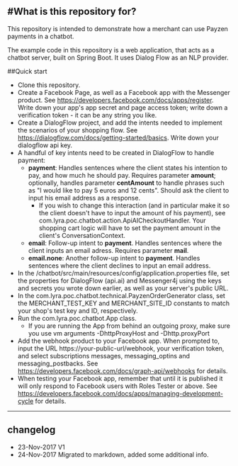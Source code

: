 #What is this repository for?
---

This repository is intended to demonstrate how a merchant can use Payzen payments in a chatbot.

The example code in this repository is a web application, that acts as a chatbot server, built on Spring Boot. 
It uses Dialog Flow as an NLP provider.


##Quick start

* Clone this repository.
* Create a Facebook Page, as well as a Facebook app with the Messenger product. See <https://developers.facebook.com/docs/apps/register>. Write down your app's app secret and page access token; write down a verification token - it can be any string you like.
* Create a DialogFlow project, and add the intents needed to implement the scenarios of your shopping flow. See <https://dialogflow.com/docs/getting-started/basics>.  Write down your dialogflow api key.
* A handful of key intents need to be created in DialogFlow to handle payment:
  * __payment__: Handles sentences where the client states his intention to pay, and how much he should pay. Requires parameter __amount__; optionally, handles parameter __centAmount__ to handle phrases such as "I would like to pay 5 euros and 12 cents". Should ask the client to input his email address as a response.
    * If you wish to change this interaction (and in particular make it so the client doesn't have to input the amount of his payment), see com.lyra.poc.chatbot.action.ApiAICheckoutHandler. Your shopping cart logic will have to set the payment amount in the client's ConversationContext.
  * __email__: Follow-up intent to __payment__. Handles sentences where the client inputs an email adress. Requires parameter __mail__.
  * __email.none__: Another follow-up intent to __payment__. Handles sentences where the client declines to input an email address.
* In the /chatbot/src/main/resources/config/application.properties file, set the properties for DialogFlow (api.ai) and Messenger4j using the keys and secrets you wrote down earlier, as well as your server's public URL.
* In the com.lyra.poc.chatbot.technical.PayzenOrderGenerator class, set the MERCHANT\_TEST\_KEY and MERCHANT\_SITE\_ID constants to match your shop's test key and ID, respectively.
* Run the com.lyra.poc.chatbot.App class.
  * If you are running the App from behind an outgoing proxy, make sure you use vm arguments -DhttpProxyHost and -Dhttp.proxyPort
* Add the webhook product to your Facebook app. When prompted to, input the URL https://your-public-url/webhook, your verification token, and select subscriptions messages, messaging_optins and messaging_postbacks. See <https://developers.facebook.com/docs/graph-api/webhooks> for details.
* When testing your Facebook app, remember that until it is published it will only respond to Facebook users with Roles Tester or above. See <https://developers.facebook.com/docs/apps/managing-development-cycle> for details.

----
## changelog
* 23-Nov-2017 V1
* 24-Nov-2017 Migrated to markdown, added some additional info.